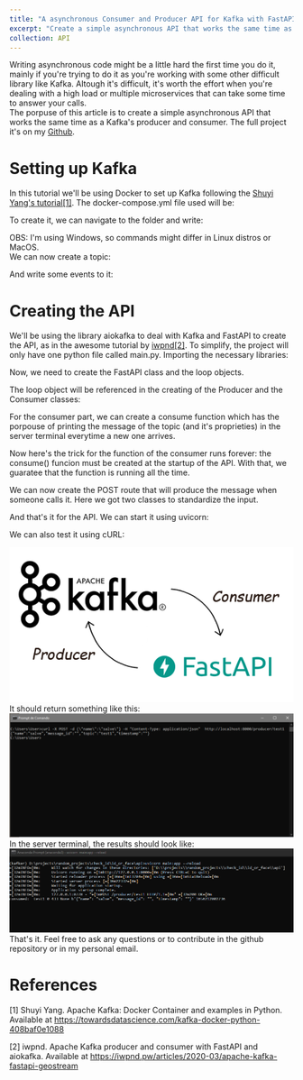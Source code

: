 ```yaml
---
title: "A asynchronous Consumer and Producer API for Kafka with FastAPI in Python"
excerpt: "Create a simple asynchronous API that works the same time as a Kafka's producer and consumer with Python's FastAPI library<br/><img src='/images/kafkafastapiasync500x300.png'>"
collection: API
---
```


Writing asynchronous code might be a little hard the first time you do it, mainly if you're trying to do it as you're working with some other difficult library like Kafka. Altough it's difficult, it's worth the effort when you're dealing with a high load or multiple microservices that can take some time to answer your calls. <br>
The porpuse of this article is to create a simple asynchronous API that works the same time as a Kafka's producer and consumer. The full project it's on my [Github](https://github.com/vinybrasil/fastapi_kafka). 


# Setting up Kafka

In this tutorial we'll be using Docker to set up Kafka following the [Shuyi Yang's tutorial[1]](https://towardsdatascience.com/kafka-docker-python-408baf0e1088). The docker-compose.yml file used will be:
<script src="https://gist.github.com/vinybrasil/d9c75338af09ac28dd5294687c725cd9.js"></script>
To create it, we can navigate to the folder and write:
<script src="https://gist.github.com/vinybrasil/c7db2d5f8338657d53222e463594f6c7.js"></script>

OBS: I'm using Windows, so commands might differ in Linux distros or MacOS. <br>
We can now create a topic:
<script src="https://gist.github.com/vinybrasil/af9b190c8ae24581798b58ca8c84b0fd.js"></script>

And write some events to it:
<script src="https://gist.github.com/vinybrasil/db2f731a2721f66eed6eef6c7b7bd673.js"></script>

# Creating the API

We'll be using the library aiokafka to deal with Kafka and FastAPI to create the API, as in the awesome tutorial by [iwpnd[2]](https://iwpnd.pw/articles/2020-03/apache-kafka-fastapi-geostream). To simplify, the project will only have one python file called main.py. Importing the necessary libraries:

<script src="https://gist.github.com/vinybrasil/90c1f46bcdbb26d48e1e975713433267.js"></script>

Now, we need to create the FastAPI class and the loop objects.
<script src="https://gist.github.com/vinybrasil/640b7906e41a59260233c4d7968e06f3.js"></script>
The loop object will be referenced in the creating of the Producer and the Consumer classes:
<script src="https://gist.github.com/vinybrasil/8318ea2b98b0e295fe2584f46dc335dd.js"></script>
For the consumer part, we can create a consume function which has the porpouse of printing the message of the topic (and it's proprieties) in the server terminal everytime a new one arrives.
<script src="https://gist.github.com/vinybrasil/14c21dc9f36824e912509b80dfe970cc.js"></script>
Now here's the trick for the function of the consumer runs forever: the consume() funcion must be created at the startup of the API. With that, we guaratee that the function is running all the time.
<script src="https://gist.github.com/vinybrasil/6d1647fa281687c9bd0110813aa61d22.js"></script>
We can now create the POST route that will produce the message when someone calls it. Here we got two classes to standardize the input.
<script src="https://gist.github.com/vinybrasil/aa23381a14eabac560ffeb2ea5fe4e32.js"></script>
And that's it for the API. We can start it using uvicorn:
<script src="https://gist.github.com/vinybrasil/ef37f1eb9639ff4bab08162e247170d5.js"></script>
We can also test it using cURL:
<script src="https://gist.github.com/vinybrasil/ee558010f91b4fe41c7646111ac8e879.js"></script>
![logo](/images/kafkafastapiasync500x300.png "logo")
It should return something like this:
![Result from the API call as the client](/images/kafkafastapiasyncfig1.png "Result from the API call as the client")
In the server terminal, the results should look like:
![Result from the API call in the server](/images/kafkafastapiasyncfig2.png "Result from the API call in the server")
That's it. Feel free to ask any questions or to contribute in the github repository or in my personal email.

# References

[1] Shuyi Yang. Apache Kafka: Docker Container and examples in Python. Available at https://towardsdatascience.com/kafka-docker-python-408baf0e1088

[2] iwpnd. Apache Kafka producer and consumer with FastAPI and aiokafka. Available at https://iwpnd.pw/articles/2020-03/apache-kafka-fastapi-geostream